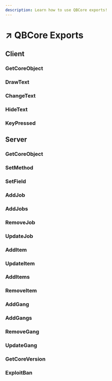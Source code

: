 ```yaml
---
description: Learn how to use QBCore exports!
---
```


# ↗ QBCore Exports

## Client

### GetCoreObject

### DrawText

### ChangeText

### HideText

### KeyPressed

## Server

### GetCoreObject

### SetMethod

### SetField

### AddJob

### AddJobs

### RemoveJob

### UpdateJob

### AddItem

### UpdateItem

### AddItems

### RemoveItem

### AddGang

### AddGangs

### RemoveGang

### UpdateGang

### GetCoreVersion

### ExploitBan
